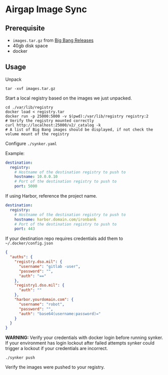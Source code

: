 # Airgap Image Sync

## Prerequisite

- `images.tar.gz` from [Big Bang Releases](https://repo1.dso.mil/platform-one/big-bang/bigbang/-/releases)
- 40gb disk space
- docker

## Usage

Unpack

```shell
tar -xvf images.tar.gz
```

Start a local registry based on the images we just unpacked.

```shell
cd ./var/lib/registry
docker load < registry.tar
docker run -p 25000:5000 -v $(pwd):/var/lib/registry registry:2
# Verify the registry mounted correctly
curl http://localhost:25000/v2/_catalog -k
# A list of Big Bang images should be displayed, if not check the volume mount of the registry
```

Configure `./synker.yaml`

Example:

```yaml
destination:
  registry:
    # Hostname of the destination registry to push to
    hostname: 10.0.0.10
    # Port of the destination registry to push to
    port: 5000
```

If using Harbor, reference the project name.

```yaml
destination:
  registry:
    # Hostname of the destination registry to push to
    hostname: harbor.domain.com/ironbank
    # Port of the destination registry to push to
    port: 443
```

If your destination repo requires credentials add them to ` ~/.docker/config.json`

```json
{
  "auths": {
    "registry.dso.mil": {
      "username": "gitlab -user",
      "password": "",
      "auth": "=="
    },
    "registry1.dso.mil": {
      "auth": ""
    },
    "harbor.yourdomain.com": {
      "username": "robot",
      "password": "",
      "auth": "base64(username:password)="
    }
  }
}
```

**WARNING:** Verify your credentials with docker login before running synker. If your environment has login lockout after failed attempts synker could trigger a lockout if your credentials are incorrect.

```shell
./synker push
```

Verify the images were pushed to your registry.
